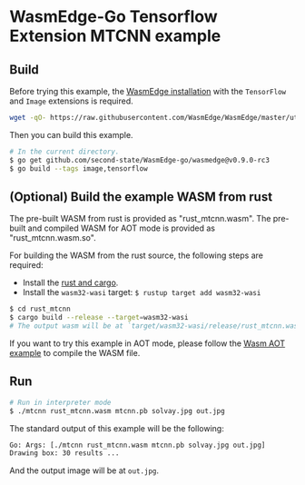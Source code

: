 # WasmEdge-Go Tensorflow Extension MTCNN example

## Build

Before trying this example, the [WasmEdge installation](https://github.com/WasmEdge/WasmEdge/blob/master/docs/install.md) with the `TensorFlow` and `Image` extensions is required.

```bash
wget -qO- https://raw.githubusercontent.com/WasmEdge/WasmEdge/master/utils/install.sh | bash -s -- -e all -v 0.9.0-rc.2
```

Then you can build this example.

```bash
# In the current directory.
$ go get github.com/second-state/WasmEdge-go/wasmedge@v0.9.0-rc3
$ go build --tags image,tensorflow
```

## (Optional) Build the example WASM from rust

The pre-built WASM from rust is provided as "rust_mtcnn.wasm".
The pre-built and compiled WASM for AOT mode is provided as "rust_mtcnn.wasm.so".

For building the WASM from the rust source, the following steps are required:

* Install the [rust and cargo](https://www.rust-lang.org/tools/install).
* Install the `wasm32-wasi` target: `$ rustup target add wasm32-wasi`

```bash
$ cd rust_mtcnn
$ cargo build --release --target=wasm32-wasi
# The output wasm will be at `target/wasm32-wasi/release/rust_mtcnn.wasm`.
```

If you want to try this example in AOT mode, please follow the [Wasm AOT example](https://github.com/second-state/WasmEdge-go-examples/tree/master/go_WasmAOT) to compile the WASM file.

## Run

```bash
# Run in interpreter mode
$ ./mtcnn rust_mtcnn.wasm mtcnn.pb solvay.jpg out.jpg
```

The standard output of this example will be the following:

```bash
Go: Args: [./mtcnn rust_mtcnn.wasm mtcnn.pb solvay.jpg out.jpg]
Drawing box: 30 results ...
```

And the output image will be at `out.jpg`.
